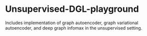 # Unsupervised-DGL-playground
Includes implementation of graph autoencoder, graph variational autoencoder, and deep graph infomax in the unsupervised setting.
